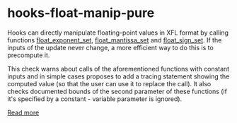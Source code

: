 # hooks-float-manip-pure

Hooks can directly manipulate floating-point values in XFL format by calling functions [float_exponent_set](https://xrpl-hooks.readme.io//reference/float_exponent_set), [float_mantissa_set](https://xrpl-hooks.readme.io//reference/float_mantissa_set) and [float_sign_set](https://xrpl-hooks.readme.io//reference/float_sign_set). If the inputs of the update never change, a more efficient way to do this is to precompute it.

This check warns about calls of the aforementioned functions with constant inputs and in simple cases proposes to add a tracing statement showing the computed value (so that the user can use it to replace the call). It also checks documented bounds of the second parameter of these functions (if it's specified by a constant - variable parameter is ignored).

[Read more](https://xrpl-hooks.readme.io//docs/floating-point-numbers-xfl)
